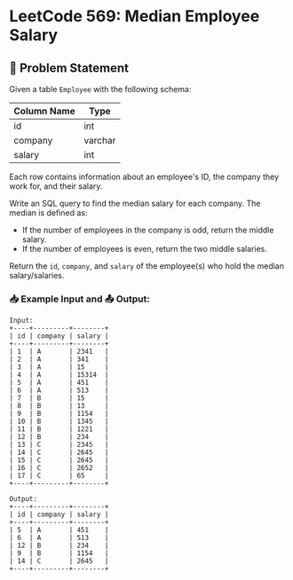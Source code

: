 # LeetCode 569: Median Employee Salary

## 📝 Problem Statement

Given a table `Employee` with the following schema:

| Column Name | Type    |
|-------------|---------|
| id          | int     |
| company     | varchar |
| salary      | int     |

Each row contains information about an employee's ID, the company they work for, and their salary.

Write an SQL query to find the median salary for each company. The median is defined as:

- If the number of employees in the company is odd, return the middle salary.
- If the number of employees is even, return the two middle salaries.

Return the `id`, `company`, and `salary` of the employee(s) who hold the median salary/salaries.

### 📥 Example Input and 📤 Output:

```text
Input:
+----+---------+--------+
| id | company | salary |
+----+---------+--------+
| 1  | A       | 2341   |
| 2  | A       | 341    |
| 3  | A       | 15     |
| 4  | A       | 15314  |
| 5  | A       | 451    |
| 6  | A       | 513    |
| 7  | B       | 15     |
| 8  | B       | 13     |
| 9  | B       | 1154   |
| 10 | B       | 1345   |
| 11 | B       | 1221   |
| 12 | B       | 234    |
| 13 | C       | 2345   |
| 14 | C       | 2645   |
| 15 | C       | 2645   |
| 16 | C       | 2652   |
| 17 | C       | 65     |
+----+---------+--------+

Output:
+----+---------+--------+
| id | company | salary |
+----+---------+--------+
| 5  | A       | 451    |
| 6  | A       | 513    |
| 12 | B       | 234    |
| 9  | B       | 1154   |
| 14 | C       | 2645   |
+----+---------+--------+
